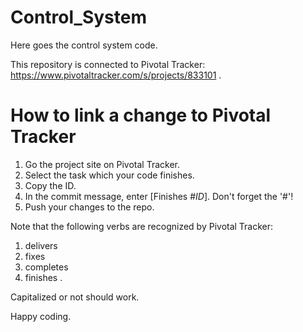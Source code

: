 Control_System
==============

Here goes the control system code.

This repository is connected to Pivotal Tracker: https://www.pivotaltracker.com/s/projects/833101 .

How to link a change to Pivotal Tracker
=======================================

1. Go the project site on Pivotal Tracker.
2. Select the task which your code finishes.
3. Copy the ID.
4. In the commit message, enter [Finishes #$ID$]. Don't forget the '#'!
5. Push your changes to the repo.

Note that the following verbs are recognized by Pivotal Tracker:
1. delivers
2. fixes
3. completes
4. finishes .

Capitalized or not should work.

Happy coding.
